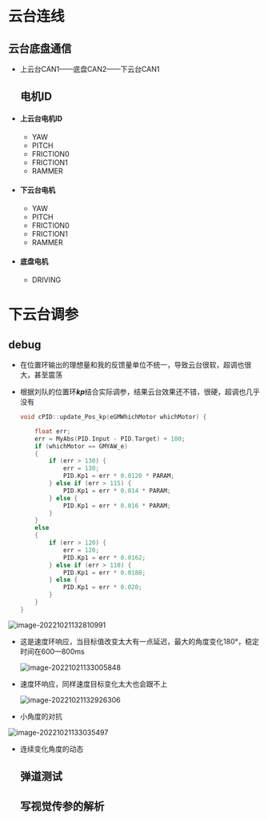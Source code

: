 # 云台连线

## 	云台底盘通信

- 上云台CAN1——底盘CAN2——下云台CAN1

  ## 电机ID

- #### 上云台电机ID

  - YAW
  - PITCH
  - FRICTION0
  - FRICTION1
  - RAMMER

- #### 下云台电机

  - YAW
  - PITCH
  - FRICTION0
  - FRICTION1
  - RAMMER

- #### 底盘电机

  - DRIVING

# 下云台调参

## 	debug

- 在位置环输出的理想量和我的反馈量单位不统一，导致云台很软，超调也很大，甚至震荡

- 根据刘队的位置环***kp***结合实际调参，结果云台效果还不错，很硬，超调也几乎没有

  ```c++
  void cPID::update_Pos_kp(eGMWhichMotor whichMotor) {
  
      float err;
      err = MyAbs(PID.Input - PID.Target) + 100;
      if (whichMotor == GMYAW_e)
      {
          if (err > 130) {
              err = 130;
              PID.Kp1 = err * 0.0120 * PARAM;
          } else if (err > 115) {
              PID.Kp1 = err * 0.014 * PARAM;
          } else {
              PID.Kp1 = err * 0.016 * PARAM;
          }
      }
      else
      {
          if (err > 120) {
              err = 120;
              PID.Kp1 = err * 0.0162; 
          } else if (err > 110) {
              PID.Kp1 = err * 0.0180;
          } else {
              PID.Kp1 = err * 0.020;
          }
      }
  }
  ```

  

![image-20221021132810991](https://img1.imgtp.com/2022/10/21/fabF6B1O.png)

- 这是速度环响应，当目标值改变太大有一点延迟，最大的角度变化180°，稳定时间在600—800ms

  ![image-20221021133005848](https://img1.imgtp.com/2022/10/21/HiX5mvwj.png)

- 速度环响应，同样速度目标变化太大也会跟不上

  ![image-20221021132926306](https://img1.imgtp.com/2022/10/21/CzLiouUP.png)

- 小角度的对抗

![image-20221021133035497](https://img1.imgtp.com/2022/10/21/VGTvSzlU.png)

- 连续变化角度的动态

  ## 弹道测试

  

  ## 写视觉传参的解析
